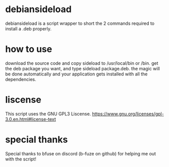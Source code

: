 # debiansideload
debiansideload is a script wrapper to short the 2 commands required to install a .deb properly.
# how to use
download the source code and copy sideload to /usr/local/bin or /bin.
get the deb package you want, and type sideload package.deb. the magic will be done automatically and your application gets installed with all the dependencies.
# liscense
This script uses the GNU GPL3 Liscense.
https://www.gnu.org/licenses/gpl-3.0.en.html#license-text
# special thanks
Special thanks to bfuse on discord (b-fuze on github) for helping me out with the script!
